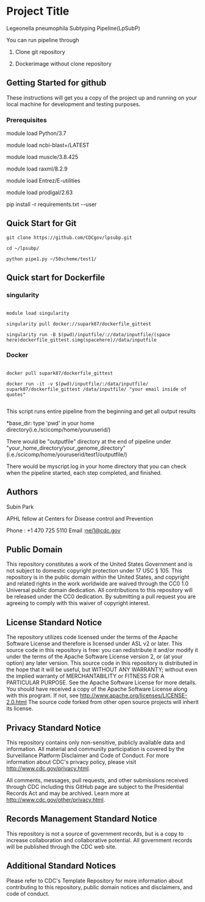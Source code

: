 # Project Title
Legeonella pneumophila Subtyping Pipeline(LpSubP)

You can run pipeline through 

1) Clone git repository 

2) Dockerimage without clone repository

## Getting Started for github

These instructions will get you a copy of the project up and running on your local machine for development and testing purposes.

### Prerequisites

module load Python/3.7

module load ncbi-blast+/LATEST

module load muscle/3.8.425

module load raxml/8.2.9

module load Entrez/E-utilities

module load prodigal/2.63

pip install -r requirements.txt --user

## Quick Start for Git


``` 
git clone https://github.com/CDCgov/lpsubp.git

cd ~/lpsubp/

python pipe1.py ~/50scheme/test1/

```

## Quick start for Dockerfile

### singularity

``` 

module load singularity

singularity pull docker://supark87/dockerfile_gittest

singularity run -B $(pwd)/inputfile/://data/inputfile/(space here)dockerfile_gittest.simg(spacehere)//data/inputfile

``` 

### Docker

``` 

docker pull supark87/dockerfile_gittest

docker run -it -v $(pwd)/inputfile/:/data/inputfile/ supark87/dockerfile_gittest /data/inputfile/ "your email inside of quotes"


``` 




This script runs entire pipeline from the beginning and get all output results

*base_dir: type 'pwd' in your home directory(i.e./scicomp/home/youruserid/) 

There would be "outputfile" directory at the end of pipeline under
"your_home_directory/your_genome_directory" (i.e./scicomp/home/youruserid/test1/outputfile/)

There would be myscript.log in your home directory that you can check when the pipeline started, each step completed, and finished. 


## Authors

Subin Park

APHL fellow at Centers for Disease control and Prevention

Phone : +1 470 725 5110
Email :nej1@cdc.gov

## Public Domain 

This repository constitutes a work of the United States Government and is not subject to domestic copyright protection under 17 USC § 105. This repository is in the public domain within the United States, and copyright and related rights in the work worldwide are waived through the CC0 1.0 Universal public domain dedication. All contributions to this repository will be released under the CC0 dedication. By submitting a pull request you are agreeing to comply with this waiver of copyright interest.

## License Standard Notice 

The repository utilizes code licensed under the terms of the Apache Software License and therefore is licensed under ASL v2 or later.
This source code in this repository is free: you can redistribute it and/or modify it under the terms of the Apache Software License version 2, or (at your option) any later version.
This source code in this repository is distributed in the hope that it will be useful, but WITHOUT ANY WARRANTY; without even the implied warranty of MERCHANTABILITY or FITNESS FOR A PARTICULAR PURPOSE. See the Apache Software License for more details.
You should have received a copy of the Apache Software License along with this program. If not, see http://www.apache.org/licenses/LICENSE-2.0.html
The source code forked from other open source projects will inherit its license.

## Privacy Standard Notice

This repository contains only non-sensitive, publicly available data and information. All material and community participation is covered by the Surveillance Platform Disclaimer and Code of Conduct. For more information about CDC's privacy policy, please visit http://www.cdc.gov/privacy.html.


All comments, messages, pull requests, and other submissions received through CDC including this GitHub page are subject to the Presidential Records Act and may be archived. Learn more at http://www.cdc.gov/other/privacy.html.

## Records Management Standard Notice

This repository is not a source of government records, but is a copy to increase collaboration and collaborative potential. All government records will be published through the CDC web site.

## Additional Standard Notices

Please refer to CDC's Template Repository for more information about contributing to this repository, public domain notices and disclaimers, and code of conduct.
